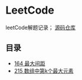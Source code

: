 # LeetCode

leetCode解题记录；
[源码仓库](https://github.com/berwin0415/learn/tree/master/leetCode)

## 目录

- [164 最大间距](./#164.md)
- [215 数组中第k个最大元素](./#215.md)
